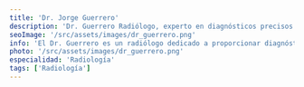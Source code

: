 ```yaml
---
title: 'Dr. Jorge Guerrero'
description: 'Dr. Guerrero Radiólogo, experto en diagnósticos precisos con tecnología avanzada en nuestra clínica de corta estancia.'
seoImage: '/src/assets/images/dr_guerrero.png'
info: 'El Dr. Guerrero es un radiólogo dedicado a proporcionar diagnósticos precisos y rápidos mediante el uso de tecnología de vanguardia. Su enfoque meticuloso y su capacidad para interpretar imágenes médicas con exactitud garantizan un tratamiento adecuado y oportuno para cada paciente. El Dr. Guerrero está comprometido con la mejora continua y se esfuerza por ofrecer un servicio de radiología de alta calidad en un ambiente de confianza y profesionalismo.'
photo: '/src/assets/images/dr_guerrero.png'
especialidad: 'Radiología'
tags: ['Radiología']
---
```

